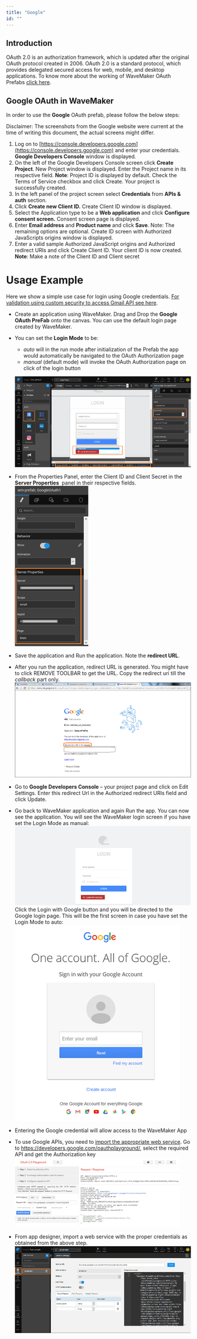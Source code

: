 ```yaml
---
title: "Google"
id: ""
---
```


## Introduction

OAuth 2.0 is an authorization framework, which is updated after the original OAuth protocol created in 2006. OAuth 2.0 is a standard protocol, which provides delegated secured access for web, mobile, and desktop applications. To know more about the working of WaveMaker OAuth Prefabs [click here](/learn/app-development/widgets/prefab/oauth-prefabs/).

## Google OAuth in WaveMaker

In order to use the **Google** OAuth prefab, please follow the below steps:

Disclaimer: The screenshots from the Google website were current at the time of writing this document, the actual screens might differ.

1. Log on to [https://console.developers.google.com](https://console.developers.google.com) and enter your credentials. **Google Developers Console** window is displayed.
2. On the left of the Google Developers Console screen click **Create Project**. New Project window is displayed. Enter the Project name in its respective field. **Note**: Project ID is displayed by default. Check the Terms of Service checkbox and click Create. Your project is successfully created.
3. In the left panel of the project screen select **Credentials** from **APIs & auth** section.
4. Click **Create new Client ID.** Create Client ID window is displayed.
5. Select the Application type to be a **Web application** and click **Configure consent screen.** Consent screen page is displayed.
6. Enter **Email address** and **Product name** and click **Save**. Note: The remaining options are optional. Create ID screen with Authorized JavaScripts origins window is displayed.
7. Enter a valid sample Authorized JavaScript origins and Authorized redirect URIs and click Create Client ID. Your client ID is now created. **Note**: Make a note of the Client ID and Client secret

# Usage Example

Here we show a simple use case for login using Google credentials. [For validation using custom security to access Gmail API see here](/learn/how-tos/custom-security-using-google-oauth-prefab/).

- Create an application using WaveMaker. Drag and Drop the **Google OAuth PreFab** onto the canvas. You can use the default login page created by WaveMaker.
- You can set the **Login Mode** to be:
    
    - _auto_ will in the run mode after initialization of the Prefab the app would automatically be navigated to the OAuth Authorization page
    - _manual_ (default mode) will invoke the OAuth Authorization page on click of the login button
    
    [![](/learn/assets/Google_design1.png)](/learn/assets/Google_design1.png)
- From the Properties Panel, enter the Client ID and Client Secret in the **Server Properties**  panel in their respective fields. [![](/learn/assets/Google_props1.png)](/learn/assets/Google_props1.png)
- Save the application and Run the application. Note the **redirect URL**.
- After you run the application, redirect URL is generated. You might have to click REMOVE TOOLBAR to get the URL. Copy the redirect uri till the _callback_ part only. [![](/learn/assets/Google_run.png)](/learn/assets/Google_run.png)
- Go to **Google Developers Console** – your project page and click on Edit Settings. Enter this redirect Url in the Authorized redirect URIs field and click Update.
- Go back to WaveMaker application and again Run the app. You can now see the application. You will see the WaveMaker login screen if you have set the Login Mode as manual: [![](/learn/assets/Google_run_manual.png)](/learn/assets/Google_run_manual.png) Click the Login with Google button and you will be directed to the Google login page. This will be the first screen in case you have set the Login Mode to auto: [![](/learn/assets/Google_run_auto.png)](/learn/assets/Google_run_auto.png)
- Entering the Google credential will allow access to the WaveMaker App
- To use Google APIs, you need to [import the appropriate web service](/learn/web-services/#setup). Go to https://developers.google.com/oauthplayground/, select the required API and get the Authorization key [![](/learn/assets/Google_API.png)](/learn/assets/Google_API.png)
- From app designer, import a web service with the proper credentials as obtained from the above step. [![](/learn/assets/Google_Service.png)](/learn/assets/Google_Service.png)

